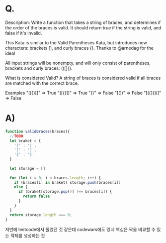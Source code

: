 # Q.
Description:
Write a function that takes a string of braces, and determines if the order of the braces is valid. It should return true if the string is valid, and false if it's invalid.

This Kata is similar to the Valid Parentheses Kata, but introduces new characters: brackets [], and curly braces {}. Thanks to @arnedag for the idea!

All input strings will be nonempty, and will only consist of parentheses, brackets and curly braces: ()[]{}.

What is considered Valid?
A string of braces is considered valid if all braces are matched with the correct brace.

Examples
"(){}[]"   =>  True
"([{}])"   =>  True
"(}"       =>  False
"[(])"     =>  False
"[({})](]" =>  False
# A)
```js
function validBraces(braces){
  //TODO 
  let braket = {
    '(' : ')',
    '[' : ']',
    '{' : '}'
  }
  
  let storage = []
 
  for (let i = 0; i < braces.length; i++) {
    if (braces[i] in braket) storage.push(braces[i])
    else {
      if (braket[storage.pop()] !== braces[i]) {
        return false
      }
    }
  }
  return storage.length === 0;
}
```

저번에 leetcode에서 풀었던 것 같은데 codewars에도 있네
핵심은 짝을 비교할 수 있는 객체를 생성하는 것
